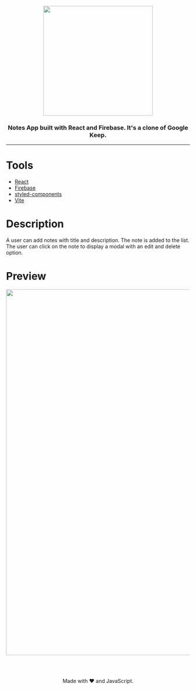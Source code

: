 <p align="center"><img align="center" width="300" src="https://i.imgur.com/9LrE2pO.png"/></p>
<h3 align="center">Notes App built with React and Firebase. It's a clone of Google Keep.</h3>
<hr>

# Tools

- [React](https://reactjs.org/)
- [Firebase](https://firebase.google.com/)
- [styled-components](https://styled-components.com/)
- [Vite](https://vitejs.dev/)

# Description

A user can add notes with title and description. The note is added to the list. The user can click on the note to display a modal with an edit and delete option.

# Preview

<p align="center"><img align="center" width="1000" src=""/></p>
<br><br>
<p align="center">Made with ❤️ and JavaScript.</p>
